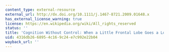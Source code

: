 ```yaml
---
content_type: external-resource
external_url: http://dx.doi.org/10.1111/j.1467-8721.2009.01648.x
has_external_license_warning: true
license: https://en.wikipedia.org/wiki/All_rights_reserved
status: ''
title: 'Cognition Without Control: When a Little Frontal Lobe Goes a Long Way'
uid: 4316db26-6895-4c16-9c24-e7c992e22b04
wayback_url: ''
---
```

